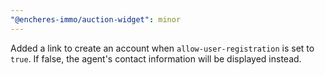 ```yaml
---
"@encheres-immo/auction-widget": minor
---
```


Added a link to create an account when `allow-user-registration` is set to `true`. If false, the agent's contact information will be displayed instead.
